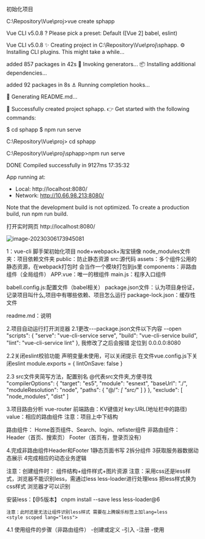 




初始化项目

C:\Repository\Vue\proj>vue create sphapp

Vue CLI v5.0.8
? Please pick a preset: Default ([Vue 2] babel, eslint)


Vue CLI v5.0.8
✨  Creating project in C:\Repository\Vue\proj\sphapp.
⚙️  Installing CLI plugins. This might take a while...


added 857 packages in 42s
🚀  Invoking generators...
📦  Installing additional dependencies...


added 92 packages in 8s
⚓  Running completion hooks...

📄
  Generating README.md...

🎉  Successfully created project sphapp.
👉  Get started with the following commands:

 $ cd sphapp
 $ npm run serve


C:\Repository\Vue\proj> cd sphapp

C:\Repository\Vue\proj\sphapp>npm run serve


 DONE  Compiled successfully in 9127ms                                                                          17:35:32


  App running at:
  - Local:   http://localhost:8080/
  - Network: http://10.66.98.213:8080/

  Note that the development build is not optimized.
  To create a production build, run npm run build.

  打开实时网页
  http://localhost:8080/

![image-20230306173945081](C:\Users\18377\AppData\Roaming\Typora\typora-user-images\image-20230306173945081.png)


1：vue-cli 脚手架初始化项目
node+webpack+淘宝镜像
node_modules文件夹：项目依赖文件夹
public：防止静态资源
src:源代码
    assets：多个组件公用的静态资源，在webpack打包时 会当作一个模块打包到js里
    components：非路由组件（全局组件）
    APP.vue：唯一的根组件
    main.js：程序入口组件

babell.config.js:配置文件（babel相关）
package.json文件：认为项目身份证，记录项目叫什么,项目中有哪些依赖、项目怎么运行
package-lock.json：缓存性文件

readme.md：说明


2.项目自动运行打开浏览器
  2.1更改---package.json文件以下内容 --open
    "scripts": {
      "serve": "vue-cli-service serve",
      "build": "vue-cli-service build",
      "lint": "vue-cli-service lint"
    },
    我修改了之后会报错 定位到 0.0.0.0:8080

  2.2关闭eslint校验功能
  声明变量未使用，可以关闭提示
  在文件vue.config.js下关闭eslint
  module.exports = {
  lintOnSave: false
}

  2.3 src文件夹简写方法，配置别名 @代表src文件夹,方便寻找
  "compilerOptions": {
    "target": "es5",
    "module": "esnext",
    "baseUrl": "./",
    "moduleResolution": "node",
    "paths": {
      "@/*": [
        "src/*"
      ]
    }
  },
  "exclude": [
    "node_modules",
    "dist"
  ]


3.项目路由分析
  vue-router
  前端路由：KV键值对
  key:URL(地址栏中的路径)
  value：相应的路由组件
  注意：项目上中下结构

  路由组件：
  Home首页组件、Search、login、refister组件
  非路由组件：
  Header（首页、搜索页）
  Footer（首页有，登录页没有）


4.完成非路由组件Header和Footer
  1静态页面书写
  2拆分组件
  3获取服务器数据动态展示
  4完成相应的动态业务逻辑

  注意：创建组件时： 组件结构+组件样式+图片资源
  注意：采用css还是less样式，浏览器不能识别less，需通过less less-loader进行处理less 把less样式换为css样式 浏览器才可以识别

  安装less：【@5版本】
  cnpm install --save less less-loader@6

  <!-- 
C:\Repository\Vue\proj\sphapp>cnpm install --save less less-loader@5
√ Linked 27 latest versions fallback to C:\Repository\Vue\proj\sphapp\node_modules\.store\node_modules
peerDependencies WARNING less-loader@5 requires a peer of less@^2.3.1 || ^3.0.0 but C:\Repository\Vue\proj\sphapp\node_modules\less was installed at less@4.1.3, packageDir: C:\Repository\Vue\proj\sphapp\node_modules\.store\less-loader@5.0.0\node_modules\less-loader
peerDependencies WARNING less-loader@5 requires a peer of webpack@^2.0.0 || ^3.0.0 || ^4.0.0 but C:\Repository\Vue\proj\sphapp\node_modules\webpack was installed at webpack@5.75.0, packageDir: C:\Repository\Vue\proj\sphapp\node_modules\.store\less-loader@5.0.0\node_modules\less-loader
√ Installed 2 packages on C:\Repository\Vue\proj\sphapp
√ All packages installed (27 packages installed from npm registry, used 3s(network 3s), speed 14.44KB/s, json 3(45.08KB), tarball 0B, manifests cache hit 24, etag hit 24 / miss 3)

dependencies:
+ less ^4.1.3
+ less-loader ^5.0.0
  
   -->

    注意：此时还是无法让组件识别less样式 需要在上腾娱乐标签上加lang=less
    <style scoped lang="less">

  4.1 使用组件的步骤（非路由组件）
  -创建或定义
  -引入
  -注册
  -使用

